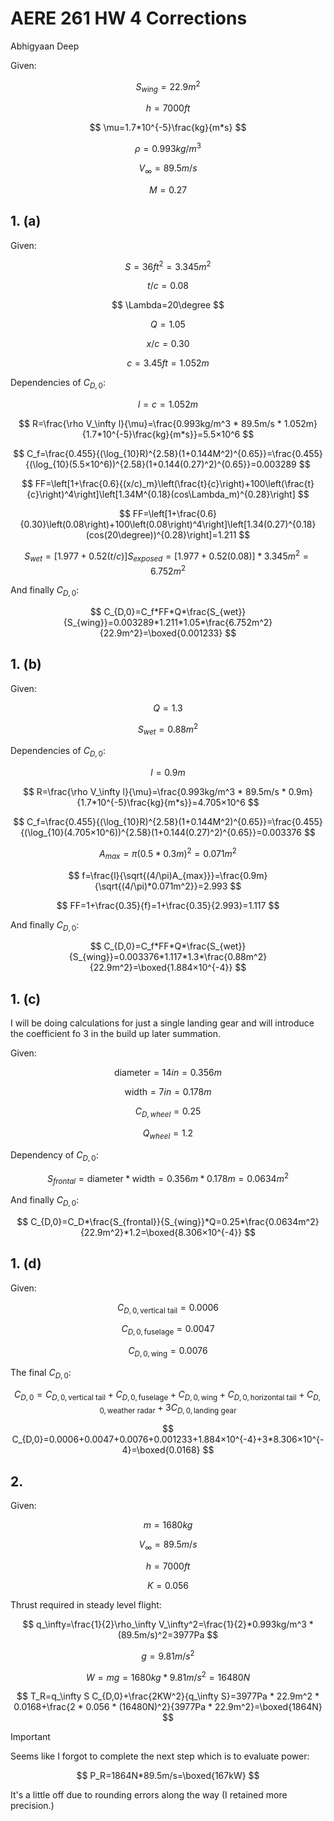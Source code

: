 # AERE 261 HW 4 Corrections

Abhigyaan Deep

Given:

$$
S_{wing}=22.9m^2
$$

$$
h=7000ft
$$

$$
\mu=1.7*10^{-5}\frac{kg}{m*s}
$$

$$
\rho=0.993kg/m^3
$$

$$
V_\infty=89.5m/s
$$

$$
M=0.27
$$

## 1. (a)

Given:

$$
S=36ft^2=3.345m^2
$$

$$
t/c=0.08
$$

$$
\Lambda=20\degree
$$

$$
Q=1.05
$$

$$
x/c=0.30
$$

$$
c=3.45ft=1.052m
$$

Dependencies of $C_{D,0}$:

$$
l=c=1.052m
$$

$$
R=\frac{\rho V_\infty l}{\mu}=\frac{0.993kg/m^3 * 89.5m/s * 1.052m}{1.7*10^{-5}\frac{kg}{m*s}}=5.5×10^6
$$

$$
C_f=\frac{0.455}{(\log_{10}R)^{2.58}(1+0.144M^2)^{0.65}}=\frac{0.455}{(\log_{10}(5.5×10^6))^{2.58}(1+0.144(0.27)^2)^{0.65}}=0.003289
$$

$$
FF=\left[1+\frac{0.6}{(x/c)_m}\left(\frac{t}{c}\right)+100\left(\frac{t}{c}\right)^4\right]\left[1.34M^{0.18}(cos\Lambda_m)^{0.28}\right]
$$

$$
FF=\left[1+\frac{0.6}{0.30}\left(0.08\right)+100\left(0.08\right)^4\right]\left[1.34(0.27)^{0.18}(cos(20\degree))^{0.28}\right]=1.211
$$

$$
S_{wet}=[1.977+0.52(t/c)]S_{exposed}=[1.977+0.52(0.08)]*3.345m^2=6.752m^2
$$

And finally $C_{D,0}$:

$$
C_{D,0}=C_f*FF*Q*\frac{S_{wet}}{S_{wing}}=0.003289*1.211*1.05*\frac{6.752m^2}{22.9m^2}=\boxed{0.001233}
$$

## 1. (b)

Given:

$$
Q=1.3
$$

$$
S_{wet}=0.88m^2
$$

Dependencies of $C_{D,0}$:

$$
l=0.9m
$$

$$
R=\frac{\rho V_\infty l}{\mu}=\frac{0.993kg/m^3 * 89.5m/s * 0.9m}{1.7*10^{-5}\frac{kg}{m*s}}=4.705×10^6
$$

$$
C_f=\frac{0.455}{(\log_{10}R)^{2.58}(1+0.144M^2)^{0.65}}=\frac{0.455}{(\log_{10}(4.705×10^6))^{2.58}(1+0.144(0.27)^2)^{0.65}}=0.003376
$$

$$
A_{max}=\pi(0.5*0.3m)^2=0.071m^2
$$

$$
f=\frac{l}{\sqrt{(4/\pi)A_{max}}}=\frac{0.9m}{\sqrt{(4/\pi)*0.071m^2}}=2.993
$$

$$
FF=1+\frac{0.35}{f}=1+\frac{0.35}{2.993}=1.117
$$

And finally $C_{D,0}$:

$$
C_{D,0}=C_f*FF*Q*\frac{S_{wet}}{S_{wing}}=0.003376*1.117*1.3*\frac{0.88m^2}{22.9m^2}=\boxed{1.884×10^{-4}}
$$

## 1. (c)

I will be doing calculations for just a single landing gear and will introduce the coefficient fo $3$ in the build up later summation.

Given:

$$
\text{diameter}=14in=0.356m
$$

$$
\text{width}=7in=0.178m
$$

$$
C_{D,wheel}=0.25
$$

$$
Q_{wheel}=1.2
$$

Dependency of $C_{D,0}$:

$$
S_{frontal}=\text{diameter}*\text{width}=0.356m*0.178m=0.0634m^2
$$

And finally $C_{D,0}$:

$$
C_{D,0}=C_D*\frac{S_{frontal}}{S_{wing}}*Q=0.25*\frac{0.0634m^2}{22.9m^2}*1.2=\boxed{8.306×10^{-4}}
$$

## 1. (d)

Given:

$$
C_{D,0,\text{vertical tail}}=0.0006
$$

$$
C_{D,0,\text{fuselage}}=0.0047
$$

$$
C_{D,0,\text{wing}}=0.0076
$$

The final $C_{D,0}:$

$$
C_{D,0}=C_{D,0,\text{vertical tail}}+C_{D,0,\text{fuselage}}+C_{D,0,\text{wing}}+C_{D,0,\text{horizontal tail}}+C_{D,0,\text{weather radar}}+3C_{D,0,\text{landing gear}}
$$

$$
C_{D,0}=0.0006+0.0047+0.0076+0.001233+1.884×10^{-4}+3*8.306×10^{-4}=\boxed{0.0168}
$$

## 2.

Given:

$$
m=1680kg
$$

$$
V_\infty=89.5m/s
$$

$$
h=7000ft
$$

$$
K=0.056
$$

Thrust required in steady level flight:

$$
q_\infty=\frac{1}{2}\rho_\infty V_\infty^2=\frac{1}{2}*0.993kg/m^3 * (89.5m/s)^2=3977Pa
$$

$$
g=9.81m/s^2
$$

$$
W=mg=1680kg*9.81m/s^2=16480N
$$

$$
T_R=q_\infty S C_{D,0}+\frac{2KW^2}{q_\infty S}=3977Pa * 22.9m^2 * 0.0168+\frac{2 * 0.056 * (16480N)^2}{3977Pa * 22.9m^2}=\boxed{1864N}
$$

> [!IMPORTANT]
> Seems like I forgot to complete the next step which is to evaluate power:
>
> $$
> P_R=1864N*89.5m/s=\boxed{167kW}
> $$
>
> It's a little off due to rounding errors along the way (I retained more precision.)
